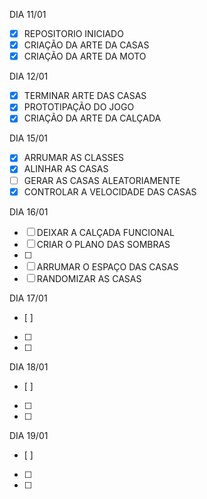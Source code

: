 DIA 11/01
- [X] REPOSITORIO INICIADO
- [X] CRIAÇÃO DA ARTE DA CASAS
- [X] CRIAÇÃO DA ARTE DA MOTO

DIA 12/01
- [X] TERMINAR ARTE DAS CASAS
- [X] PROTOTIPAÇÃO DO JOGO
- [X] CRIAÇÃO DA ARTE DA CALÇADA

DIA 15/01
- [x] ARRUMAR AS CLASSES 
- [x] ALINHAR AS CASAS
- [ ] GERAR AS CASAS ALEATORIAMENTE
- [x] CONTROLAR A VELOCIDADE DAS CASAS 

DIA 16/01
- [ ] DEIXAR A CALÇADA FUNCIONAL
- [ ] CRIAR O PLANO DAS SOMBRAS
- [ ] 
- [ ] ARRUMAR O ESPAÇO DAS CASAS
- [ ] RANDOMIZAR AS CASAS

DIA 17/01
- [ ]
- [ ]
- [ ]

DIA 18/01
- [ ]
- [ ]
- [ ]

DIA 19/01
- [ ]
- [ ]
- [ ]

